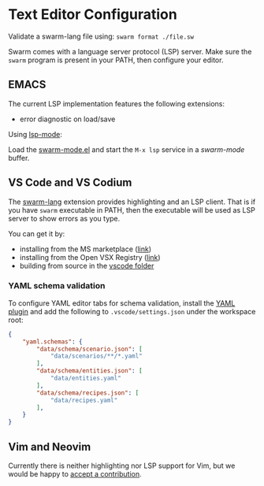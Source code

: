# Text Editor Configuration

Validate a swarm-lang file using: `swarm format ./file.sw`

Swarm comes with a language server protocol (LSP) server.
Make sure the `swarm` program is present in your PATH, then
configure your editor.

## EMACS

The current LSP implementation features the following extensions:

* error diagnostic on load/save

Using [lsp-mode](https://github.com/emacs-lsp/lsp-mode):

Load the [swarm-mode.el](emacs/swarm-mode.el) and start
the `M-x lsp` service in a *swarm-mode* buffer.

## VS Code and VS Codium

The [swarm-lang](./vscode) extension provides highlighting and an
LSP client. That is if you have `swarm` executable in PATH, then
the executable will be used as LSP server to show errors as you type.

You can get it by:
- installing from the MS marketplace ([link](https://marketplace.visualstudio.com/items?itemName=swarm-game.swarm-language))
- installing from the Open VSX Registry ([link](https://open-vsx.org/extension/swarm-game/swarm-language))
- building from source in the [vscode folder](./vscode/DEVELOPING.md)

### YAML schema validation

To configure YAML editor tabs for schema validation, install the [YAML plugin](https://marketplace.visualstudio.com/items?itemName=redhat.vscode-yaml) and add the following to `.vscode/settings.json` under the workspace root:

```json
{
    "yaml.schemas": {
        "data/schema/scenario.json": [
            "data/scenarios/**/*.yaml"
        ],
        "data/schema/entities.json": [
            "data/entities.yaml"
        ],
        "data/schema/recipes.json": [
            "data/recipes.yaml"
        ],
    }
}
```

## Vim and Neovim

Currently there is neither highlighting nor LSP support for Vim,
but we would be happy to [accept a contribution](../CONTRIBUTING.md).